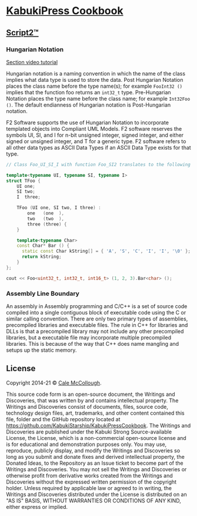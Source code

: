 # [KabukiPress Cookbook](../)

## [Script2™](./)

### Hungarian Notation

[Section video tutorial](https://www.youtube.com/channel/UCS2vQG4gUE3vXWV_K9XScQw)

Hungarian notation is a naming convention in which the name of the class implies what data type is used to store the data. Post Hungarian Notation places the class name before the type name(s); for example `FooInt32 ()` implies that the function foo returns an `int32_t` type. Pre-Hungarian Notation places the type name before the class name; for example `Int32Foo ()`. The default endianness of Hungarian notation is Post-Hungarian notation.

F2 Software supports the use of Hungarian Notation to incorporate templated objects into Compliant UML Models. F2 software reserves the symbols UI, SI, and I for n-bit unsigned integer, signed integer, and either signed or unsigned integer, and T for a generic type. F2 software refers to all other data types as ASCII Data Types if an ASCII Data Type exists for that type.

```C++
// Class Foo_UI_SI_I with function Foo_SI2 translates to the following C++ class:

template<typename UI, typename SI, typename I>
struct TFoo {
    UI one;
    SI two;
    I  three;

    TFoo (UI one, SI two, I three) :
        one   (one  ),
        two   (two  ),
        three (three) {
    }

    template<typename Char>
    const Char* Bar () {
      static const Char kString[] = { 'A', 'S', 'C', 'I', 'I', '\0' };
      return kString;
    }
};

cout << Foo<uint32_t, int32_t, int16_t> (1, 2, 3).Bar<char> ();
```

### Assembly Line Boundary

An assembly in Assembly programming and C/C++ is a set of source code compiled into a single contiguous block of executable code using the C or similar calling convention. There are only two primary types of assemblies, precompiled libraries and executable files. The rule in C++ for libraries and DLLs is that a precompiled library may not include any other precompiled libraries, but a executable file may incorporate multiple precompiled libraries. This is because of the way that C++ does name mangling and setups up the static memory.

## License

Copyright 2014-21 © [Cale McCollough](https://cookingwithcale.org).

This source code form is an open-source document, the Writings and Discoveries, that was written by and contains intellectual property. The Writings and Discoveries consist of documents, files, source code, technology design files, art, trademarks, and other content contained this file, folder and the GitHub repository located at <https://github.com/KabukiStarship/KabukiPressCookbook>. The Writings and Discoveries are published under the Kabuki Strong Source-available License, the License, which is a non-commercial open-source license and is for educational and demonstration purposes only. You may use, reproduce, publicly display, and modify the Writings and Discoveries so long as you submit and donate fixes and derived intellectual property, the Donated Ideas, to the Repository as an Issue ticket to become part of the Writings and Discoveries. You may not sell the Writings and Discoveries or otherwise profit from derivative works created from the Writings and Discoveries without the expressed written permission of the copyright holder. Unless required by applicable law or agreed to in writing, the Writings and Discoveries distributed under the License is distributed on an "AS IS" BASIS, WITHOUT WARRANTIES OR CONDITIONS OF ANY KIND, either express or implied.
